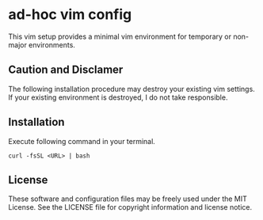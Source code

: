 ad-hoc vim config
=================

This vim setup provides a minimal vim environment for temporary or non-major environments.

Caution and Disclamer
---------------------
The following installation procedure may destroy your existing vim settings. If your existing environment is destroyed, I do not take responsible.

Installation
------------

Execute following command in your terminal.
```
curl -fsSL <URL> | bash
```

License
-------
These software and configuration files may be freely used under the MIT License. See the LICENSE file for copyright information and license notice.

